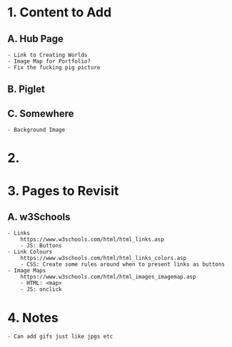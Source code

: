 # 1. Content to Add
## A. Hub Page
    - Link to Creating Worlds
    - Image Map for Portfolio?
    - Fix the fucking pig picture
## B. Piglet
## C. Somewhere
    - Background Image
# 2. 
# 3. Pages to Revisit
## A. w3Schools
    - Links
        https://www.w3schools.com/html/html_links.asp
        - JS: Buttons
    - Link Colours
        https://www.w3schools.com/html/html_links_colors.asp
        - CSS: Create some rules around when to present links as buttons
    - Image Maps
        https://www.w3schools.com/html/html_images_imagemap.asp
        - HTML: <map>
        - JS: onclick
# 4. Notes
    - Can add gifs just like jpgs etc